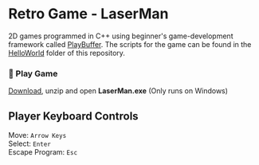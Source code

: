 # Retro Game - LaserMan

2D games programmed in C++ using beginner's game-development framework called [PlayBuffer](https://github.com/sumo-digital-academy/playbuffer). The scripts for the game can be found in the [HelloWorld](../HelloWorld) folder of this repository. 

### 🚀 Play Game
[Download](LaserMan.zip), unzip and open **LaserMan.exe** (Only runs on Windows)

## Player Keyboard Controls
Move: `Arrow Keys` \
Select: `Enter` \
Escape Program: `Esc`

